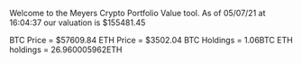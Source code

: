 Welcome to the Meyers Crypto Portfolio Value tool. 
As of 05/07/21 at 16:04:37 our valuation is $155481.45 

BTC Price = $57609.84
 ETH Price = $3502.04
BTC Holdings = 1.06BTC
 ETH holdings = 26.960005962ETH 
